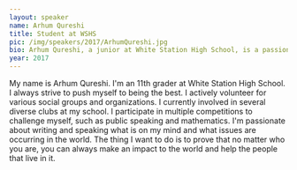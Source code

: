 ```yaml
---
layout: speaker
name: Arhum Qureshi
title: Student at WSHS
pic: /img/speakers/2017/ArhumQureshi.jpg
bio: Arhum Qureshi, a junior at White Station High School, is a passionate young man who strives to push himself to be the best, writing and speaking what is on his mind and about issues around the world.
year: 2017
---
```


My name is Arhum Qureshi. I'm an 11th grader at White Station High School. I always strive to push myself to being the best. I actively volunteer for various social groups and organizations. I currently involved in several diverse clubs at my school. I participate in multiple competitions to challenge myself, such as public speaking and mathematics. I'm passionate about writing and speaking what is on my mind and what issues are occurring in the world. The thing I want to do is to prove that no matter who you are, you can always make an impact to the world and help the people that live in it.